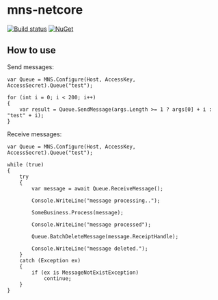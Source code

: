 # mns-netcore
[![Build status](https://ci.appveyor.com/api/projects/status/ut67i00jpk0vn3f3?svg=true)](https://ci.appveyor.com/project/aries-zhang/mns-netcore)
[![NuGet](https://img.shields.io/nuget/v/Nuget.Core.svg)](https://www.nuget.org/packages/mns-netcore/)


## How to use  


Send messages:
```
var Queue = MNS.Configure(Host, AccessKey, AccessSecret).Queue("test");

for (int i = 0; i < 200; i++)
{
    var result = Queue.SendMessage(args.Length >= 1 ? args[0] + i : "test" + i);
}
```

Receive messages:
```
var Queue = MNS.Configure(Host, AccessKey, AccessSecret).Queue("test");

while (true)
{
    try
    {
        var message = await Queue.ReceiveMessage();

        Console.WriteLine("message processing..");

        SomeBusiness.Process(message);

        Console.WriteLine("message processed");

        Queue.BatchDeleteMessage(message.ReceiptHandle);

        Console.WriteLine("message deleted.");
    }
    catch (Exception ex)
    {
        if (ex is MessageNotExistException)
            continue;
    }
}
```